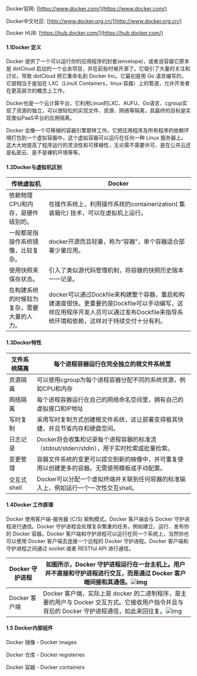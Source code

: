 Docker官网: [https://www.docker.com/](https://www.docker.com/)

Docker中文社区: [http://www.docker.org.cn/](http://www.docker.org.cn/)

Docker HUB: [https://hub.docker.com/](https://hub.docker.com/)

#### 1.1Docker 定义

Docker 提供了一个可以运行你的应用程序的封套(envelope)，或者说容器它原本是 dotCloud 启动的一个业余项目，并在前些时候开源了。它吸引了大量的关注和讨论，导致 dotCloud 把它重命名到 Docker Inc。它最初是用 Go 语言编写的，它就相当于是加在 LXC（LinuX Containers，linux 容器）上的管道，允许开发者在更高层次的概念上工作。

Docker也是一个云计算平台，它利用Linux的LXC、AUFU、Go语言、cgroup实现了资源的独立，可以很轻松的实现文件、资源、网络等隔离，其最终的目标是实现类似PaaS平台的应用隔离。

Docker 会像一个可移植的容器引擎那样工作。它把应用程序及所有程序的依赖环境打包到一个虚拟容器中，这个虚拟容器可以运行在任何一种 Linux 服务器上。这大大地提高了程序运行的灵活性和可移植性，无论需不需要许可、是在公共云还是私密云、是不是裸机环境等等。

#### 1.2Docker与虚拟机区别

| 传统虚拟机 |	Docker  |
|  -------  | -------  |
| 依赖物理CPU和内存，是硬件级别的。	| 在操作系统上，利用操作系统的containerization( 集装箱化) 技术，可以在虚拟机上运行。|
| 一般都是指操作系统镜像，比较复杂。	| docker开源而且轻量，称为“容器”，单个容器适合部署少量应用。 |
| 使用快照来保存状态。	| 引入了类似源代码管理机制，将容器的快照历史版本一一记录。 |
| 在构建系统的时候较为复杂，需要大量的人力。	| docker可以通过Dockfile来构建整个容器，重启和构建速度很快。更重要的是Dockfile可以手动编写，这样应用程序开发人员可以通过发布Dockfile来指导系统环境和依赖，这样对于持续交付十分有利。|

#### 1.3Docker特性

| 文件系统隔离  | 每个进程容器运行在完全独立的根文件系统里|
| ---------------------- | ---------------------- |
| 资源隔离| 可以使用cgroup为每个进程容器分配不同的系统资源，例如CPU和内存 |
| 网络隔离| 每个进程容器运行在自己的网络命名空间里，拥有自己的虚拟接口和IP地址 |
| 写时复制| 采用写时复制方式创建根文件系统，这让部署变得极其快捷，并且节省内存和硬盘空间。 |
| 日志记录| Docker将会收集和记录每个进程容器的标准流（stdout/stderr/stdin），用于实时检索或批量检索。 |
| 变更管理| 容器文件系统的变更可以提交到新的映像中，并可重复使用以创建更多的容器。无需使用模板或手动配置。 |
| 交互式shell | Docker可以分配一个虚拟终端并关联到任何容器的标准输入上，例如运行一个一次性交互shell。 |

#### 1.4Docker 工作原理

Docker 使用客户端-服务器 (C/S) 架构模式。Docker 客户端会与 Docker 守护进程进行通信。Docker 守护进程会处理复杂繁重的任务，例如建立、运行、发布你的 Docker 容器。Docker 客户端和守护进程可以运行在同一个系统上，当然你也可以使用 Docker 客户端去连接一个远程的 Docker 守护进程。Docker 客户端和守护进程之间通过 socket 或者 RESTful API 进行通信。

| Docker 守护进程  | 如图所示，Docker 守护进程运行在一台主机上。用户并不直接和守护进程进行交互，而是通过 Docker 客户端间接和其通信。![img](file:///C:\Users\admin\AppData\Local\Temp\ksohtml24068\wps1.jpg) |
| ------------------------- | ------------------------------------------------------------ |
| Docker 客户端    | Docker 客户端，实际上是 docker 的二进制程序，是主要的用户与 Docker 交互方式。它接收用户指令并且与背后的 Docker 守护进程通信，如此来回往复。![img](file:///C:\Users\admin\AppData\Local\Temp\ksohtml24068\wps2.jpg) |

#### 1.5 Docker内部组件

Docker 镜像 - Docker images

Docker 仓库 - Docker registeries

Docker 容器 - Docker containers